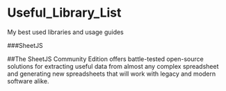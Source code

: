 # Useful_Library_List
My best used libraries and usage guides











###SheetJS

##The SheetJS Community Edition offers battle-tested open-source solutions for extracting useful data from almost any complex spreadsheet and generating new spreadsheets that will work with legacy and modern software alike.
